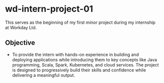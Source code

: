# wd-intern-project-01

This serves as the beginning of my first minor project during my internship at Workday Ltd.

## Objective

* To provide the intern with hands-on experience in building and deploying applications while introducing them to key concepts like 
Java programming, Scala, Spark, Kubernetes, and cloud services. 
The project is designed to progressively build their skills and confidence while delivering a meaningful output.
